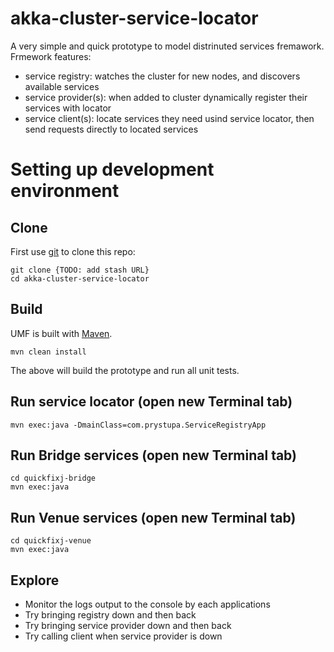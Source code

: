 akka-cluster-service-locator
============================

A very simple and quick prototype to model distrinuted services fremawork.
Frmework features:
  - service registry: watches the cluster for new nodes, and discovers available services
  - service provider(s): when added to cluster dynamically register their services with locator
  - service client(s): locate services they need usind service locator, then send requests directly to located services
  
  
# Setting up development environment

## Clone
First use [git](http://git-scm.com/) to clone this repo:

    git clone {TODO: add stash URL}
    cd akka-cluster-service-locator

## Build
UMF is built with [Maven](http://maven.apache.org/).

    mvn clean install

The above will build the prototype and run all unit tests.

## Run service locator (open new Terminal tab)
    mvn exec:java -DmainClass=com.prystupa.ServiceRegistryApp

## Run Bridge services (open new Terminal tab)
    cd quickfixj-bridge
    mvn exec:java

## Run Venue services (open new Terminal tab)
    cd quickfixj-venue
    mvn exec:java

## Explore
* Monitor the logs output to the console by each applications
* Try bringing registry down and then back
* Try bringing service provider down and then back
* Try calling client when service provider is down
